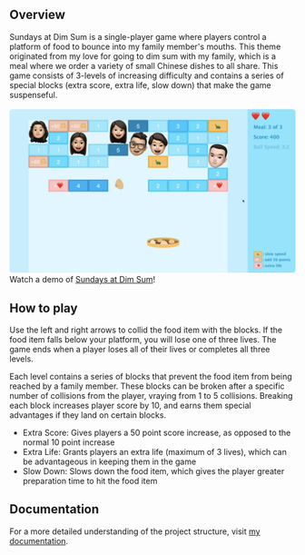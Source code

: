 ## Overview
Sundays at Dim Sum is a single-player game where players control a platform of food to bounce into my family member's mouths. This theme originated from my love for going to dim sum with my family, which is a meal where we order a variety of small Chinese dishes to all share. 
This game consists of 3-levels of increasing difficulty and contains a series of special blocks (extra score, extra life, slow down) that make the game suspenseful.
<br><br>
<img src="images/demo1.png" alt="Sundays at Dim Sum demo" width="600"/>
Watch a demo of [Sundays at Dim Sum](https://www.youtube.com/watch?v=22fNhZOYoHc)!

## How to play
Use the left and right arrows to collid the food item with the blocks. If the food item falls below your platform, you will lose one of three lives. The game ends when a player loses all of their lives or completes all three levels.

Each level contains a series of blocks that prevent the food item from being reached by a family member. These blocks can be broken after a specific number of collisions from the player, vraying from 1 to 5 collisions. Breaking each block increases player score by 10, and earns them special advantages if they land on certain blocks.
* Extra Score: Gives players a 50 point score increase, as opposed to the normal 10 point increase
* Extra Life: Grants players an extra life (maximum of 3 lives), which can be advantageous in keeping them in the game
* Slow Down: Slows down the food item, which gives the player greater preparation time to hit the food item

## Documentation
For a more detailed understanding of the project structure, visit [my documentation](ProjectDocumentation.pdf).
